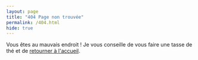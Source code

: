 ```yaml
---
layout: page
title: "404 Page non trouvée"
permalink: /404.html
hide: true
---
```


Vous êtes au mauvais endroit ! Je vous conseille de vous faire une tasse de thé et de <a href="/blog/">retourner à l'accueil</a>.